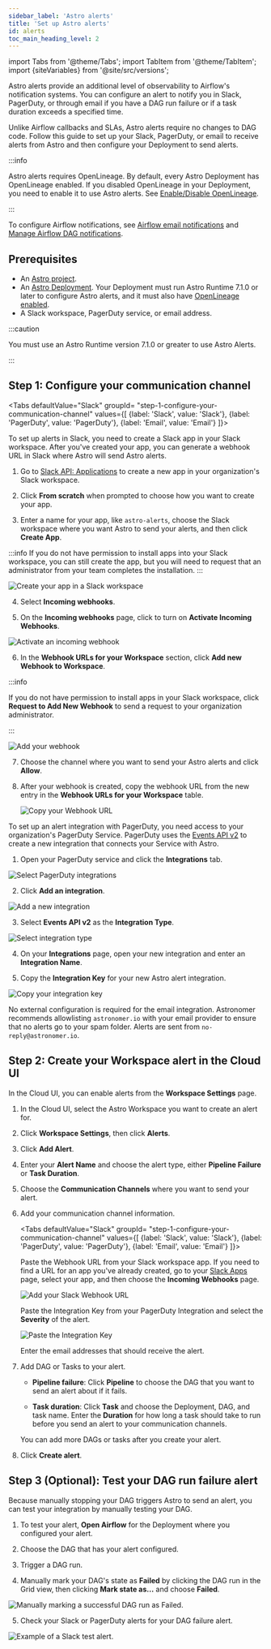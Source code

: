 ```yaml
---
sidebar_label: 'Astro alerts'
title: 'Set up Astro alerts'
id: alerts
toc_main_heading_level: 2
---
```


import Tabs from '@theme/Tabs';
import TabItem from '@theme/TabItem';
import {siteVariables} from '@site/src/versions';

Astro alerts provide an additional level of observability to Airflow's notification systems. You can configure an alert to notify you in Slack, PagerDuty, or through email if you have a DAG run failure or if a task duration exceeds a specified time. 

Unlike Airflow callbacks and SLAs, Astro alerts require no changes to DAG code. Follow this guide to set up your Slack, PagerDuty, or email to receive alerts from Astro and then configure your Deployment to send alerts.

:::info

Astro alerts requires OpenLineage. By default, every Astro Deployment has OpenLineage enabled. If you disabled OpenLineage in your Deployment, you need to enable it to use Astro alerts. See [Enable/Disable OpenLineage](set-up-data-lineage.md#enabledisable-openlineage).

:::

To configure Airflow notifications, see [Airflow email notifications](airflow-email-notifications.md) and [Manage Airflow DAG notifications](https://docs.astronomer.io/learn/error-notifications-in-airflow).

## Prerequisites

- An [Astro project](develop-project.md).
- An [Astro Deployment](create-deployment.md). Your Deployment must run Astro Runtime 7.1.0 or later to configure Astro alerts, and it must also have [OpenLineage enabled](set-up-data-lineage.md#enabledisable-openlineage). 
- A Slack workspace, PagerDuty service, or email address.

:::caution

You must use an Astro Runtime version 7.1.0 or greater to use Astro Alerts.

:::

<!-- Sensitive header used in product - do not change without a redirect-->
## Step 1: Configure your communication channel

<Tabs
    defaultValue="Slack"
    groupId= "step-1-configure-your-communication-channel"
    values={[
        {label: 'Slack', value: 'Slack'},
        {label: 'PagerDuty', value: 'PagerDuty'},
        {label: 'Email', value: 'Email'}
    ]}>
<TabItem value="Slack">

To set up alerts in Slack, you need to create a Slack app in your Slack workspace. After you've created your app, you can generate a webhook URL in Slack where Astro will send Astro alerts. 

1. Go to [Slack API: Applications](https://api.slack.com/apps/new) to create a new app in your organization's Slack workspace.

2. Click **From scratch** when prompted to choose how you want to create your app.

3. Enter a name for your app, like `astro-alerts`, choose the Slack workspace where you want Astro to send your alerts, and then click **Create App**.

  :::info
  If you do not have permission to install apps into your Slack workspace, you can still create the app, but you will need to request that an administrator from your team completes the installation.
  :::

  ![Create your app in a Slack workspace](/img/docs/slack_alerts_1.3.png)


4. Select **Incoming webhooks**.

5. On the **Incoming webhooks** page, click to turn on **Activate Incoming Webhooks**.

  ![Activate an incoming webhook](/img/docs/slack_alerts_1.5.png)


6. In the **Webhook URLs for your Workspace** section, click **Add new Webhook to Workspace**. 

  :::info

  If you do not have permission to install apps in your Slack workspace, click **Request to Add New Webhook** to send a request to your organization administrator.
  
  :::

  ![Add your webhook](/img/docs/slack_alerts_1.6.png)

7. Choose the channel where you want to send your Astro alerts and click **Allow**.

8. After your webhook is created, copy the webhook URL from the new entry in the **Webhook URLs for your Workspace** table.

    ![Copy your Webhook URL](/img/docs/slack_alerts_1.8.png)

</TabItem>
<TabItem value="PagerDuty">

To set up an alert integration with PagerDuty, you need access to your organization's PagerDuty Service. PagerDuty uses the [Events API v2](https://developer.pagerduty.com/docs/ZG9jOjExMDI5NTgw-events-api-v2-overview#getting-started) to create a new integration that connects your Service with Astro.

1. Open your PagerDuty service and click the **Integrations** tab.

  ![Select PagerDuty integrations](/img/docs/pagerduty_alerts_1.1.png)

2. Click **Add an integration**.

  ![Add a new integration](/img/docs/pagerduty_alerts_1.2.png)

3. Select **Events API v2** as the **Integration Type**.

  ![Select integration type](/img/docs/pagerduty_alerts_1.3.png)

4. On your **Integrations** page, open your new integration and enter an **Integration Name**.

5. Copy the **Integration Key** for your new Astro alert integration.

  ![Copy your integration key](/img/docs/pagerduty_alerts_1.5.png)

</TabItem>
<TabItem value="Email">

No external configuration is required for the email integration. Astronomer recommends allowlisting `astronomer.io` with your email provider to ensure that no alerts go to your spam folder. Alerts are sent from `no-reply@astronomer.io`.

</TabItem>
</Tabs>

## Step 2: Create your Workspace alert in the Cloud UI

In the Cloud UI, you can enable alerts from the **Workspace Settings** page. 


1. In the Cloud UI, select the Astro Workspace you want to create an alert for.

2. Click **Workspace Settings**, then click **Alerts**.

3. Click **Add Alert**. 

4. Enter your **Alert Name** and choose the alert type, either **Pipeline Failure** or **Task Duration**. 

5. Choose the **Communication Channels** where you want to send your alert.

6. Add your communication channel information.

    <Tabs
        defaultValue="Slack"
        groupId= "step-1-configure-your-communication-channel"
        values={[
            {label: 'Slack', value: 'Slack'},
            {label: 'PagerDuty', value: 'PagerDuty'},
            {label: 'Email', value: 'Email'}
        ]}>
    <TabItem value="Slack">
    
    Paste the Webhook URL from your Slack workspace app. If you need to find a URL for an app you've already created, go to your [Slack Apps](https://api.slack.com/apps) page, select your app, and then choose the **Incoming Webhooks** page. 

    ![Add your Slack Webhook URL](/img/docs/slack_alerts_2.6.png)
    
    </TabItem>
    <TabItem value="PagerDuty">

    Paste the Integration Key from your PagerDuty Integration and select the **Severity** of the alert.

    ![Paste the Integration Key](/img/docs/pagerduty_alerts_2.6.png)


    
    </TabItem>
    <TabItem value="Email">

    Enter the email addresses that should receive the alert. 
    
    </TabItem>
    </Tabs>

7. Add DAG or Tasks to your alert.

     - **Pipeline failure**: Click **Pipeline** to choose the DAG that you want to send an alert about if it fails.
    
    - **Task duration**: Click **Task** and choose the Deployment, DAG, and task name. Enter the **Duration** for how long a task should take to run before you send an alert to your communication channels.

     You can add more DAGs or tasks after you create your alert. 

8. Click **Create alert**.

## Step 3 (Optional): Test your DAG run failure alert

Because manually stopping your DAG triggers Astro to send an alert, you can test your integration by manually testing your DAG.

1. To test your alert, **Open Airflow** for the Deployment where you configured your alert.

2. Choose the DAG that has your alert configured.

3. Trigger a DAG run.

4. Manually mark your DAG's state as **Failed** by clicking the DAG run in the Grid view, then clicking **Mark state as...** and choose **Failed**.

  ![Manually marking a successful DAG run as Failed.](/img/docs/slack_alerts_3.4.png)

5. Check your Slack or PagerDuty alerts for your DAG failure alert.

  ![Example of a Slack test alert.](/img/docs/slack_alerts_3.5.png)
